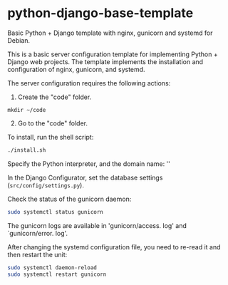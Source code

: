 # python-django-base-template
Basic Python + Django template with nginx, gunicorn and systemd for Debian.

This is a basic server configuration template for implementing Python + Django web projects. The template implements the installation and configuration of nginx, gunicorn, and systemd.

The server configuration requires the following actions:
1. Create the "code" folder.
```
mkdir ~/code
```

2. Go to the "code" folder.

To install, run the shell script:
```bash
./install.sh
```
Specify the Python interpreter, and the domain name:
''

In the Django Configurator, set the database settings (`src/config/settings.py`).

Check the status of the gunicorn daemon:
```bash
sudo systemctl status gunicorn
```

The gunicorn logs are available in 'gunicorn/access. log' and `gunicorn/error. log'.

After changing the systemd configuration file, you need to re-read it and then restart the unit:
```bash
sudo systemctl daemon-reload
sudo systemctl restart gunicorn
```
